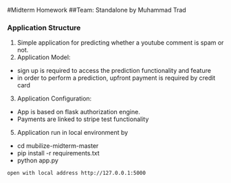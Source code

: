 #Midterm Homework
##Team: Standalone by Muhammad Trad

### Application Structure
1. Simple application for predicting whether a youtube comment is spam or not.
2. Application Model: 
- sign up is required to access the prediction functionality and feature
- in order to perform a prediction, upfront payment is required by credit card
3. Application Configuration:
- App is based on flask authorization engine. 
- Payments are linked to stripe test functionality
5. Application run in local environment by 
- cd mubilize-midterm-master
- pip install -r requirements.txt
- python app.py
```
open with local address http://127.0.0.1:5000
